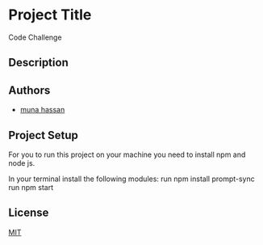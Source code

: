 
# Project Title

Code Challenge


## Description



## Authors

- [muna hassan](https://github.com/MUNAH10/code-challege)


##  Project Setup
For you to run this project on your machine you need to install npm and node js.

In your terminal install the following modules:
run npm install prompt-sync
run npm start 

## License

[MIT](https://choosealicense.com/licenses/mit/)


